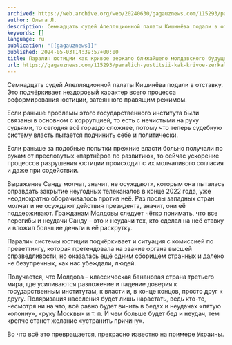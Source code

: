 ```yaml
---
archived: https://web.archive.org/web/20240630/gagauznews.com/115293/paralich-yustitsii-kak-krivoe-zerkalo-blizhajshego-moldavskogo-budushhego.html
author: Ольга Л.
description: Семнадцать судей Апелляционной палаты Кишинёва подали в отставку. Это подчёркивает нездоровый характер всего процесса реформирования юстиции, затеянного правящим режимом. Если раньше проблемы этого государственного института были связаны в основном с коррупцией, то есть с нечистыми на руку судьями, то сегодня всё гораздо сложнее, потому что теперь судебную систему власть пытается подчинить себе и политически. Если раньше за подобные попытки прежние власти больно получали по рукам от пресловутых «партнёров по развитию», то сейчас ускорение процессов разрушения юстиции происходит с их молчаливого согласия и даже при содействии. Выражение Санду молчат, значит, не осуждают», которым она пыталась оправдать закрытие неугодных телеканалов в конце […]
keywords: []
language: ru
publication: "[[gagauznews]]"
published: 2024-05-03T14:39:57+00:00
title: Паралич юстиции как кривое зеркало ближайшего молдавского будущего
url: https://gagauznews.com/115293/paralich-yustitsii-kak-krivoe-zerkalo-blizhajshego-moldavskogo-budushhego.html
---
```


Семнадцать судей Апелляционной палаты Кишинёва подали в отставку. Это подчёркивает нездоровый характер всего процесса реформирования юстиции, затеянного правящим режимом.

Если раньше проблемы этого государственного института были связаны в основном с коррупцией, то есть с нечистыми на руку судьями, то сегодня всё гораздо сложнее, потому что теперь судебную систему власть пытается подчинить себе и политически.

Если раньше за подобные попытки прежние власти больно получали по рукам от пресловутых «партнёров по развитию», то сейчас ускорение процессов разрушения юстиции происходит с их молчаливого согласия и даже при содействии.

Выражение Санду молчат, значит, не осуждают», которым она пыталась оправдать закрытие неугодных телеканалов в конце 2022 года, уже неоднократно оборачивалось против неё. Раз послы западных стран молчат и не осуждают действия президента, значит, они её поддерживают. Гражданам Молдовы следует чётко понимать, что все перегибы и неудачи Санду – это и неудачи тех, кто сделал на неё ставку и вложил большие деньги в её раскрутку.

Паралич системы юстиции подчёркивает и ситуация с комиссией по преветтингу, которая претендовала на звание органа высшей справедливости, но оказалась ещё одним сборищем странных и далеко не безупречных, как нас убеждали, людей.

Получается, что Молдова – классическая банановая страна третьего мира, где усиливаются разложение и падение доверия к государственным институтам, к власти и, в конце концов, просто друг к другу. Поляризация населения будет лишь нарастать, ведь кто-то, несмотря ни на что, всё равно будет винить в бедах и неудачах «пятую колонну», «руку Москвы» и т. п. И чем больше будет бед и неудач, тем крепче станет желание «устранить причину».

Во что всё это превращается, прекрасно известно на примере Украины.